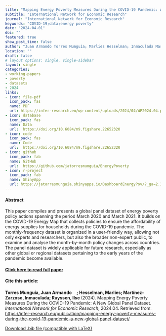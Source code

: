 ```yaml
---
title: "Mapping Energy Poverty Measures During the COVID-19 Pandemic: A New Global Panel Dataset"
subtitle: "International Network for Economic Research" 
journal: "International Network for Economic Research" 
keywords: "COVID-19;data;energy poverty" 
date: "2024-04-01"
doi: ""
featured: true
show_post_time: false
author: "Juan Armando Torres Munguía; Marlies Hesselman; Inmaculada Martínez-Zarzoso; Ilse Ruyssen"
location: ""
draft: false
# layout options: single, single-sidebar
layout: single
categories:
- working-papers
- poverty
- datasets
- 2024
links:
- icon: file-pdf
  icon_pack: fas
  name: PDF
  url: https://infer-research.eu/wp-content/uploads/2024/04/WP2024.04.pdf
- icon: database
  icon_pack: fas
  name: Data
  url:  https://doi.org/10.6084/m9.figshare.22652320
- icon: code
  icon_pack: fas
  name: Code
  url:  https://doi.org/10.6084/m9.figshare.22652320
- icon: github
  icon_pack: fab
  name: GitHub
  url:  https://github.com/jatorresmunguia/EnergyPoverty
- icon: r-project
  icon_pack: fab
  name: ShinyApp
  url: https://jatorresmunguia.shinyapps.io/DashboardEnergyPov/?_ga=2.12193140.1599365608.1647015703-2050109591.1646912998
---
```




<h4> Abstract </h4>
<p> This paper compiles and presents a global panel dataset of energy poverty policy actions spanning the period March 2020 and March 2021. It builds on the COVID-19 Energy Map that collects policies to ensure the affordability of energy supplies for households during the COVID-19 pandemic. The monthly-frequency dataset is organized in a user-friendly way, allowing not only experts and researchers, but also the broader non-expert public, to examine and analyse the month-by-month policy changes across countries. The panel dataset is widely applicable for future research, especially as other global or regional datasets pertaining to the early years of the pandemic become available. </p>

<h4> <a href="https://infer-research.eu/publication/mapping-energy-poverty-measures-during-the-covid-19-pandemic-a-new-global-panel-dataset/" target="_blank"> Click here to read full paper </a></h4>

<h4>Cite this article: </h4>
<p><b>Torres Munguía, Juan Armando<a href="https://orcid.org/0000-0003-3432-6941" target="_blank"><img src="https://fontawesome.com/icons/orcid?f=brands&s=solid" height="16" width="16" ></a>; Hesselman, Marlies; Martínez-Zarzoso, Inmaculada; Ruyssen, Ilse</b> (2024). Mapping Energy Poverty Measures During the COVID-19 Pandemic: A New Global Panel Dataset. <i>International Network for Economic Research</i>, 2024.04. Retrieved from: <a href="https://infer-research.eu/publication/mapping-energy-poverty-measures-during-the-covid-19-pandemic-a-new-global-panel-dataset/" target="_blank">https://infer-research.eu/publication/mapping-energy-poverty-measures-during-the-covid-19-pandemic-a-new-global-panel-dataset/</a></p>

<a href="cite.bib" download="cite.bib" class="button"> Download .bib file (compatible with LaTeX) </a>
